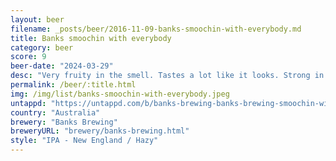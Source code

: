 ```yaml
---
layout: beer
filename: _posts/beer/2016-11-09-banks-smoochin-with-everybody.md
title: Banks smoochin with everybody
category: beer
score: 9
beer-date: "2024-03-29"
desc: "Very fruity in the smell. Tastes a lot like it looks. Strong in flavour but still has delicate notes and very little harshness. The more I drink the more I want"
permalink: /beer/:title.html
img: /img/list/banks-smoochin-with-everybody.jpeg
untappd: "https://untappd.com/b/banks-brewing-banks-brewing-smoochin-with-everybody/5604304"
country: "Australia"
brewery: "Banks Brewing"
breweryURL: "brewery/banks-brewing.html"
style: "IPA - New England / Hazy"
---
```

